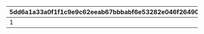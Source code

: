 |5dd6a1a33a0f1f1c9e9c62eeab67bbbabf6e53282e046f26490a7e8faa202926|c4ad06b34bd7c26e8d3b3ece86b2df67f8279649490074841d0abff2035db498|69262320065fc2af9135be11ecfab6b86fd35d08109aeb49f35da0d8dd74a78a|057818b1026f2365a2870b0c5411efee5eb8badd4fdac822162adcae877db4fa|
| --- | --- | --- | --- |
|1|11001285|10163110|1016301|